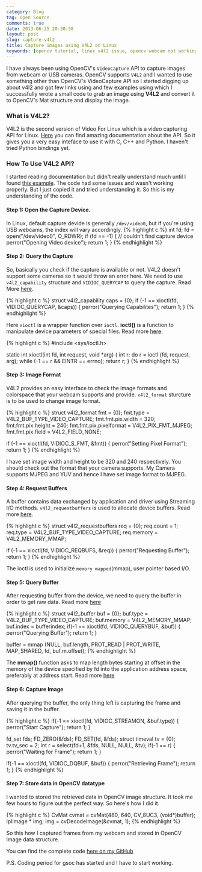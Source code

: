 ```yaml
---
category: Blog
tag: Open Source
comments: true
date: 2013-06-25 20:30:58
layout: post
slug: capture-v4l2
title: Capture images using V4L2 on Linux
keywords: [opencv tutorial, linux v4l2 issue, opencv webcam not working, opencv v4l2, install v4l2 ubuntu]
---
```


I have always been using OpenCV's `VideoCapture` API to capture images from webcam or USB cameras. OpenCV supports `V4L2` and I wanted to use something other than OpenCV's VideoCapture API so I started digging up about v4l2 and got few links using and few examples using which I successfully wrote a small code to grab an image using **V4L2** and convert it to OpenCV's Mat structure and display the image.

### What is V4L2?
V4L2 is the second version of Video For Linux which is a video capturing API for Linux. [Here](http://linuxtv.org/downloads/v4l-dvb-apis/) you can find amazing documentation about the API. So it gives you a very easy inteface to use it with C, C++ and Python. I haven't tried Python bindings yet.

### How To Use V4L2 API?
I started reading documentation but didn't really understand much until I found [this example](https://gist.github.com/Circuitsoft/1126411). The code had some issues and wasn't working properly. But I just copied it and tried understanding it. So this is my understanding of the code.

#### Step 1: Open the Capture Device.
In Linux, default capture devide is generally `/dev/video0`, but if you're using USB webcams, the index will vary accordingly.
{% highlight c %}
int fd;
fd = open("/dev/video0", O_RDWR);
if (fd == -1)
{
    // couldn't find capture device
    perror("Opening Video device");
    return 1;
}
{% endhighlight %}

#### Step 2: Query the Capture
So, basically you check if the capture is available or not. V4L2 doesn't support some cameras so it would throw an error here. We need to use `v4l2_capability` structure and `VIDIOC_QUERYCAP` to query the capture. Read More [here](http://linuxtv.org/downloads/v4l-dvb-apis/vidioc-querycap.html#v4l2-capability).

{% highlight c %}
struct v4l2_capability caps = {0};
if (-1 == xioctl(fd, VIDIOC_QUERYCAP, &caps))
{
    perror("Querying Capabilites");
    return 1;
}
{% endhighlight %}

Here `xioctl` is a wrapper function over `ioctl`. **ioctl()** is a function to manipulate device parameters of special files. Read more [here](http://man7.org/linux/man-pages/man2/ioctl.2.html).

{% highlight c %}
#include <sys/ioctl.h>

static int xioctl(int fd, int request, void *arg)
{
    int r;
        do r = ioctl (fd, request, arg);
        while (-1 == r && EINTR == errno);
        return r;
}
{% endhighlight %}

#### Step 3: Image Format
V4L2 provides an easy interface to check the image formats and colorspace that your webcam supports and provide. `v4l2_format` sturcture is to be used to change image format.

{% highlight c %}
struct v4l2_format fmt = {0};
fmt.type = V4L2_BUF_TYPE_VIDEO_CAPTURE;
fmt.fmt.pix.width = 320;
fmt.fmt.pix.height = 240;
fmt.fmt.pix.pixelformat = V4L2_PIX_FMT_MJPEG;
fmt.fmt.pix.field = V4L2_FIELD_NONE;

if (-1 == xioctl(fd, VIDIOC_S_FMT, &fmt))
{
    perror("Setting Pixel Format");
    return 1;
}
{% endhighlight %}

I have set image width and height to be 320 and 240 respectively. You should check out the format that your camera supports. My Camera supports MJPEG and YUV and hence I have set image format to MJPEG.

#### Step 4: Request Buffers
A buffer contains data exchanged by application and driver using Streaming I/O methods. `v4l2_requestbuffers` is used to allocate device buffers. Read more [here](http://linuxtv.org/downloads/v4l-dvb-apis/vidioc-reqbufs.html#v4l2-requestbuffers).

{% highlight c %}
struct v4l2_requestbuffers req = {0};
req.count = 1;
req.type = V4L2_BUF_TYPE_VIDEO_CAPTURE;
req.memory = V4L2_MEMORY_MMAP;
 
if (-1 == xioctl(fd, VIDIOC_REQBUFS, &req))
{
    perror("Requesting Buffer");
    return 1;
}
{% endhighlight %}

The ioctl is used to initialize `memory mapped`(mmap), user pointer based I/O.

#### Step 5: Query Buffer
After requesting buffer from the device, we need to query the buffer in order to get raw data. Read more [here](http://linuxtv.org/downloads/v4l-dvb-apis/vidioc-querybuf.html)

{% highlight c %}
struct v4l2_buffer buf = {0};
buf.type = V4L2_BUF_TYPE_VIDEO_CAPTURE;
buf.memory = V4L2_MEMORY_MMAP;
buf.index = bufferindex;
if(-1 == xioctl(fd, VIDIOC_QUERYBUF, &buf))
{
    perror("Querying Buffer");
    return 1;
}

buffer = mmap (NULL, buf.length, PROT_READ | PROT_WRITE, MAP_SHARED, fd, buf.m.offset);
{% endhighlight %}

The **mmap()** function asks to map length bytes starting at offset in the memory of the device specified by fd into the application address space, preferably at address start. Read more [here](http://linuxtv.org/downloads/v4l-dvb-apis/func-mmap.html)

#### Step 6: Capture Image

After querying the buffer, the only thing left is capturing the frame and saving it in the buffer.

{% highlight c %}
if(-1 == xioctl(fd, VIDIOC_STREAMON, &buf.type))
{
    perror("Start Capture");
    return 1;
}
 
fd_set fds;
FD_ZERO(&fds);
FD_SET(fd, &fds);
struct timeval tv = {0};
tv.tv_sec = 2;
int r = select(fd+1, &fds, NULL, NULL, &tv);
if(-1 == r)
{
    perror("Waiting for Frame");
    return 1;
}
 
if(-1 == xioctl(fd, VIDIOC_DQBUF, &buf))
{
    perror("Retrieving Frame");
    return 1;
}
{% endhighlight %}

#### Step 7: Store data in OpenCV datatype

I wanted to stored the retrieved data in OpenCV image structure. It took me few hours to figure out the perfect way. So here's how I did it.

{% highlight c %}
CvMat cvmat = cvMat(480, 640, CV_8UC3, (void*)buffer);
IplImage * img;
img = cvDecodeImage(&cvmat, 1);
{% endhighlight %}

So this how I captured frames from my webcam and stored in OpenCV Image data structure.

You can find the complete code [here on my GitHub](https://gist.github.com/jayrambhia/5866483)

P.S. Coding period for gsoc has started and I have to start working.